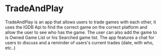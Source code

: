 # TradeAndPlay

TradeAndPlay is an app that allows users to trade games with each other, it uses the IGDB Api to find the
correct game on the correct platform and allow the user to
see who has the game.
The user can also add the game to is Owned Game List or his Searched game list.
The app features a chat for users to discuss and a reminder of users's current trades (date, with who, etc..)

